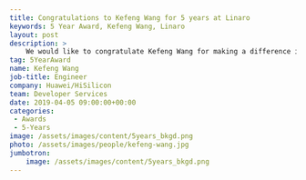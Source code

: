 ```yaml
---
title: Congratulations to Kefeng Wang for 5 years at Linaro
keywords: 5 Year Award, Kefeng Wang, Linaro
layout: post
description: >
    We would like to congratulate Kefeng Wang for making a difference in open source at Linaro for 5 years.
tag: 5YearAward
name: Kefeng Wang
job-title: Engineer
company: Huawei/HiSilicon
team: Developer Services
date: 2019-04-05 09:00:00+00:00
categories:
 - Awards
 - 5-Years
image: /assets/images/content/5years_bkgd.png
photo: /assets/images/people/kefeng-wang.jpg
jumbotron:
    image: /assets/images/content/5years_bkgd.png
---
```

